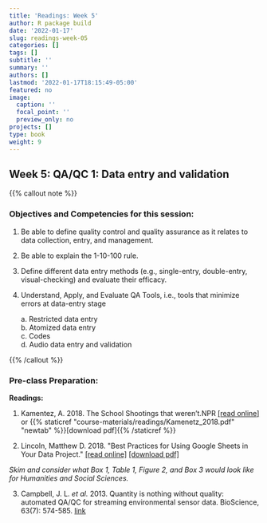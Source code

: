```yaml
---
title: 'Readings: Week 5'
author: R package build
date: '2022-01-17'
slug: readings-week-05
categories: []
tags: []
subtitle: ''
summary: ''
authors: []
lastmod: '2022-01-17T18:15:49-05:00'
featured: no
image:
  caption: ''
  focal_point: ''
  preview_only: no
projects: []
type: book
weight: 9
---
```



## Week 5: QA/QC 1: Data entry and validation
{{% callout note %}}
### Objectives and Competencies for this session:   


1. Be able to define quality control and quality assurance as it relates to data collection, entry, and management.
1. Be able to explain the 1-10-100 rule.
1. Define different data entry methods (e.g., single-entry, double-entry, visual-checking) and evaluate their efficacy.
1. Understand, Apply, and Evaluate QA Tools, i.e., tools that minimize errors at data-entry stage   

    a. Restricted data entry  
    b. Atomized data entry   
    c. Codes   
    d. Audio data entry and validation     
    
{{% /callout %}}  

### Pre-class Preparation:
        
**Readings:**

1.  Kamentez, A. 2018. The School Shootings that weren’t.NPR  [[read online]](http://tinyurl.com/y77p3o36) or {{% staticref "course-materials/readings/Kamenetz_2018.pdf" "newtab" %}}[download pdf]{{% /staticref %}}

2.  Lincoln, Matthew D. 2018. "Best Practices for Using Google Sheets in Your Data Project."  [[read online]](https://matthewlincoln.net/2018/03/26/best-practices-for-using-google-sheets-in-your-data-project.html) [[download pdf]](https://github.com/BrunaLab/LAS6292_DataManagement/blob/master/course-materials/readings/Lincoln_2018.pdf)



_Skim and consider what Box 1, Table 1, Figure 2, and Box 3 would look like for Humanities and Social Sciences._

3. Campbell, J. L. _et al._ 2013. Quantity is nothing without quality: automated QA/QC for streaming environmental sensor data. BioScience, 63(7): 574-585. [link](https://www.nrs.fs.usda.gov/pubs/jrnl/2013/nrs_2013_campbell-j_002.pdf)



<!--- **Videos:** 

  * Intro to QA/QC (Links to an external site.)
  * QA/QC: During data entry (Links to an external site.)
  * QA/QC: After data entry --->